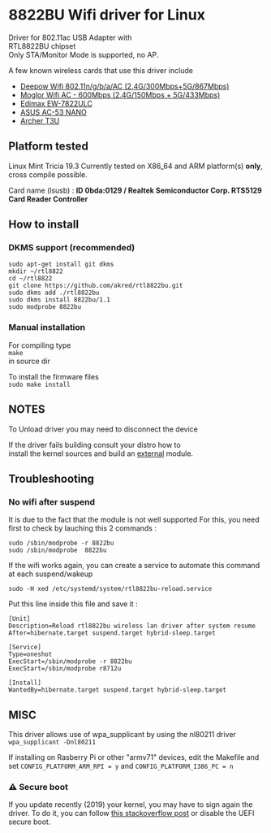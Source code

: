 # 8822BU Wifi driver for Linux

Driver for 802.11ac USB Adapter with  
RTL8822BU chipset  
Only STA/Monitor Mode is supported, no AP.  

A few known wireless cards that use this driver include 
* [Deepow Wifi 802.11n/g/b/a/AC (2.4G/300Mbps+5G/867Mbps)](https://www.amazon.fr/Dongle-Wifi-Adaptateur-Wireless-600Mbps/dp/B07NVJLPDD/ref=sr_1_5?keywords=Moglor&qid=1556401118&s=gateway&sr=8-5&th=1)
* [Moglor Wifi AC - 600Mbps (2.4G/150Mbps + 5G/433Mbps)](https://www.amazon.fr/Moglor-Adaptateur-600Mbps-150Mbps-Compatible/dp/B07C4JQZSP/ref=sr_1_2?__mk_fr_FR=%C3%85M%C3%85%C5%BD%C3%95%C3%91&keywords=Moglor&qid=1556720371&s=gateway&sr=8-2)
* [Edimax EW-7822ULC](http://us.edimax.com/edimax/merchandise/merchandise_detail/data/edimax/us/wireless_adapters_ac1200_dual-band/ew-7822ulc/)
* [ASUS AC-53 NANO](https://www.asus.com/Networking/USB-AC53-Nano/)
* [Archer T3U](https://www.tp-link.com/fr/home-networking/adapter/archer-t3u/)

## Platform tested

Linux Mint Tricia 19.3
Currently tested on X86_64 and ARM platform(s) **only**, cross compile possible.

Card name (lsusb) : **ID 0bda:0129 / Realtek Semiconductor Corp. RTS5129 Card Reader Controller**


## How to install

### DKMS support (recommended)

```
sudo apt-get install git dkms
mkdir ~/rtl8822
cd ~/rtl8822
git clone https://github.com/akred/rtl8822bu.git
sudo dkms add ./rtl8822bu
sudo dkms install 8822bu/1.1
sudo modprobe 8822bu
```

### Manual installation

For compiling type  
`make`  
in source dir  

To install the firmware files  
`sudo make install`


## NOTES

To Unload driver you may need to disconnect the device  

If the driver fails building consult your distro how to  
install the kernel sources and build an <u>external</u> module.

## Troubleshooting

### No wifi after suspend
It is due to the fact that the module is not well supported
For this, you need first to check by lauching this 2 commands :

```
sudo /sbin/modprobe -r 8822bu
sudo /sbin/modprobe  8822bu
```

If the wifi works again, you can create a service to automate this command at each suspend/wakeup

`
sudo -H xed /etc/systemd/system/rtl8822bu-reload.service
`

Put this line inside this file and save it :

```
[Unit]
Description=Reload rtl8822bu wireless lan driver after system resume
After=hibernate.target suspend.target hybrid-sleep.target

[Service]
Type=oneshot
ExecStart=/sbin/modprobe -r 8822bu
ExecStart=/sbin/modprobe r8712u

[Install]
WantedBy=hibernate.target suspend.target hybrid-sleep.target
```


## MISC

This driver allows use of wpa_supplicant by using the nl80211 driver
`wpa_supplicant -Dnl80211`

If installing on Rasberry Pi or other "armv71" devices, edit the Makefile and set `CONFIG_PLATFORM_ARM_RPI = y` and `CONFIG_PLATFORM_I386_PC = n`

### ⚠️ Secure boot
If you update recently (2019) your kernel, you may have to sign again the driver.
To do it, you can follow [this stackoverflow post](https://askubuntu.com/questions/762254/why-do-i-get-required-key-not-available-when-install-3rd-party-kernel-modules?answertab=votes#tab-top) or disable the UEFI secure boot.

